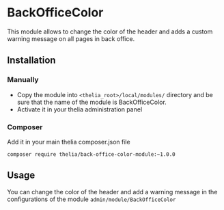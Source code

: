 # BackOfficeColor

This module allows to change the color of the header and adds a custom warning message on all pages in back office.

## Installation

### Manually

* Copy the module into ```<thelia_root>/local/modules/``` directory and be sure that the name of the module is BackOfficeColor.
* Activate it in your thelia administration panel

### Composer

Add it in your main thelia composer.json file

```
composer require thelia/back-office-color-module:~1.0.0
```

## Usage

You can change the color of the header and add a warning message in the configurations of the module `admin/module/BackOfficeColor`

